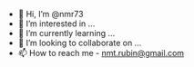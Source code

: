 - 👋 Hi, I’m @nmr73
- 👀 I’m interested in ...
- 🌱 I’m currently learning ...
- 💞️ I’m looking to collaborate on ...
- 📫 How to reach me - nmt.rubin@gmail.com

<!---
nmr73/nmr73 is a ✨ special ✨ repository because its `README.md` (this file) appears on your GitHub profile.
You can click the Preview link to take a look at your changes.
--->
